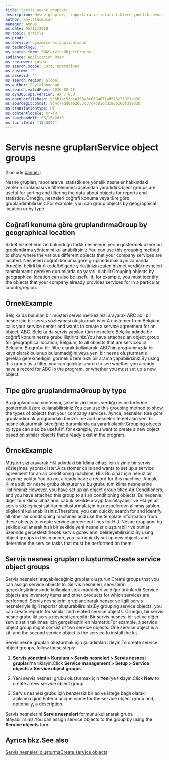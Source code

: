 ```yaml
---
title: Servis nesne grupları
description: Nesne grupları, raporlara ve istatistiklere yönelik nesneler hakkındaki verilerin sıralaması ve filtrelenmesi açısından yararlıdır.
author: ShylaThompson
manager: AnnBe
ms.date: 05/11/2018
ms.topic: article
ms.prod: ''
ms.service: dynamics-ax-applications
ms.technology: ''
ms.search.form: SMAServiceObjectGroups
audience: Application User
ms.reviewer: josaw
ms.search.scope: Core, Operations
ms.custom: ''
ms.assetid: ''
ms.search.region: Global
ms.author: ShylaThompson
ms.search.validFrom: 2016-02-28
ms.dyn365.ops.version: AX 7.0.0
ms.openlocfilehash: bc5b1bf93deaf60a3c6384671ad575c73871eb35
ms.sourcegitcommit: 9d4c7edd0ae2053c37c7d81cdd180b16bf3a9d3b
ms.translationtype: HT
ms.contentlocale: tr-TR
ms.lasthandoff: 05/15/2019
ms.locfileid: "1543342"
---
```

# <a name="service-object-groups"></a><span data-ttu-id="a7624-103">Servis nesne grupları</span><span class="sxs-lookup"><span data-stu-id="a7624-103">Service object groups</span></span> 

[!include [banner](../includes/banner.md)]

<span data-ttu-id="a7624-104">Nesne grupları, raporlara ve istatistiklere yönelik nesneler hakkındaki verilerin sıralaması ve filtrelenmesi açısından yararlıdır.</span><span class="sxs-lookup"><span data-stu-id="a7624-104">Object groups are useful for sorting and filtering the data about objects for reports and statistics.</span></span> <span data-ttu-id="a7624-105">Örneğin, nesneleri coğrafi konuma veya türe göre gruplandırabilirsiniz.</span><span class="sxs-lookup"><span data-stu-id="a7624-105">For example, you can group objects by geographical location or by type.</span></span>

## <a name="group-by-geographical-location"></a><span data-ttu-id="a7624-106">Coğrafi konuma göre gruplandırma</span><span class="sxs-lookup"><span data-stu-id="a7624-106">Group by geographical location</span></span>

<span data-ttu-id="a7624-107">Şirket hizmetlerinizin bulunduğu farklı nesnelerin yerini göstermek üzere bu gruplandırma yöntemini kullanabilirsiniz.</span><span class="sxs-lookup"><span data-stu-id="a7624-107">You can use this grouping method to show where the various different objects that your company services are located.</span></span> <span data-ttu-id="a7624-108">Nesneleri coğrafi konuma göre gruplandırmak aynı zamanda örneğin, belirli bir ülkede/bölgede şirketinizin zaten hizmet verdiği nesneleri tanımlamanız gereken durumlarda da yararlı olabilir.</span><span class="sxs-lookup"><span data-stu-id="a7624-108">Grouping objects by geographical location can also be useful if, for example, you must identify the objects that your company already provides services for in a particular country/region.</span></span>

## <a name="example"></a><span data-ttu-id="a7624-109">Örnek</span><span class="sxs-lookup"><span data-stu-id="a7624-109">Example</span></span>

<span data-ttu-id="a7624-110">Belçika'da bulunan bir müşteri servis merkezinizi arayarak ABC adlı bir nesne için bir servis sözleşmesi oluşturmak ister.</span><span class="sxs-lookup"><span data-stu-id="a7624-110">A customer from Belgium calls your service center and wants to create a service agreement for an object, ABC.</span></span> <span data-ttu-id="a7624-111">Belçika'da servis yapılan tüm nesnelere Belçika adında bir coğrafi konum nesne grubu iliştirirsiniz.</span><span class="sxs-lookup"><span data-stu-id="a7624-111">You have attached an object group for geographical location, Belgium, to all objects that are serviced in Belgium.</span></span> <span data-ttu-id="a7624-112">Bu grubu bir filtre olarak kullanarak, ABC'nin programınızda bir kayıt olarak bulunup bulunmadığını veya yeni bir nesne oluşturmanız gerekip gerekmediğini görmek üzere hızlı bir arama yapabilirsiniz.</span><span class="sxs-lookup"><span data-stu-id="a7624-112">By using this group as a filter, you can quickly search to see whether you already have a record for ABC in the program, or whether you must set up a new object.</span></span> 

## <a name="group-by-type"></a><span data-ttu-id="a7624-113">Tipe göre gruplandırma</span><span class="sxs-lookup"><span data-stu-id="a7624-113">Group by type</span></span>

<span data-ttu-id="a7624-114">Bu gruplandırma yöntemini, şirketinizin servis verdiği nesne türlerine göstermek üzere kullanabilirsiniz.</span><span class="sxs-lookup"><span data-stu-id="a7624-114">You can use this grouping method to show the types of objects that your company services.</span></span> <span data-ttu-id="a7624-115">Ayrıca, nesneleri türe göre gruplandırmak programdaki benzer mevcut nesneleri temel alan yeni bir nesne oluşturmak istediğiniz durumlarda da yararlı olabilir.</span><span class="sxs-lookup"><span data-stu-id="a7624-115">Grouping objects by type can also be useful if, for example, you want to create a new object based on similar objects that already exist in the program.</span></span>

## <a name="example"></a><span data-ttu-id="a7624-116">Örnek</span><span class="sxs-lookup"><span data-stu-id="a7624-116">Example</span></span>

<span data-ttu-id="a7624-117">Müşteri sizi arayarak HIJ adındaki bir klima cihazı için sizinle bir servis sözleşmesi yapmak ister.</span><span class="sxs-lookup"><span data-stu-id="a7624-117">A customer calls and wants to set up a service agreement for an air conditioning machine, HIJ.</span></span> <span data-ttu-id="a7624-118">Bu cihaz için henüz bir kaydınız yoktur.</span><span class="sxs-lookup"><span data-stu-id="a7624-118">You do not already have a record for this machine.</span></span> <span data-ttu-id="a7624-119">Ancak, Klima adlı bir nesne grubu oluşturur ve bu grubu tüm klima nesnelerine iliştirirsiniz.</span><span class="sxs-lookup"><span data-stu-id="a7624-119">However, you have set up an object group titled Air Conditioners, and you have attached this group to all air conditioning objects.</span></span> <span data-ttu-id="a7624-120">Bu nedenle, diğer tüm klima cihazlarını çabuk şekilde arayıp tanımlayabilir ve HIJ'ye ait servis sözleşmesi satırlarını oluşturmak için bu nesnelerden alınmış şablon bilgilerini kullanabilirsiniz.</span><span class="sxs-lookup"><span data-stu-id="a7624-120">Therefore, you can quickly search for and identify all other air conditioning machines and use the template information from these objects to create service agreement lines for HIJ.</span></span> <span data-ttu-id="a7624-121">Nesne gruplarını bu şekilde kullanarak hızlı bir şekilde yeni nesneler oluşturabilir ve bunlar üzerinde gerçekleştirilecek servis görevlerini belirleyebilirsiniz.</span><span class="sxs-lookup"><span data-stu-id="a7624-121">By using object groups in this manner, you can quickly set up new objects and determine the service tasks that must be performed on them.</span></span> 

## <a name="create-service-object-groups"></a><span data-ttu-id="a7624-122">Servis nesnesi grupları oluşturma</span><span class="sxs-lookup"><span data-stu-id="a7624-122">Create service object groups</span></span>

<span data-ttu-id="a7624-123">Servis nesneleri atayabileceğiniz gruplar oluşturun.</span><span class="sxs-lookup"><span data-stu-id="a7624-123">Create groups that you can assign service objects to.</span></span> <span data-ttu-id="a7624-124">Servis nesneleri, servislerin gerçekleştirilmesinde kullanılan stok maddeleri ve diğer ürünlerdir.</span><span class="sxs-lookup"><span data-stu-id="a7624-124">Service objects are inventory items and other products for which services are performed.</span></span> <span data-ttu-id="a7624-125">Servis nesnelerini gruplandırarak benzer ve ilgili servis nesneleriyle ilgili raporlar oluşturabilirsiniz.</span><span class="sxs-lookup"><span data-stu-id="a7624-125">By grouping service objects, you can create reports for similar and related service objects.</span></span> <span data-ttu-id="a7624-126">Örneğin, bir servis nesne grubu iki servis nesnesi içerebilir: Bir servis nesnesi bir set ve diğer servis setin takılması için gerçekleştirilen hizmettir.</span><span class="sxs-lookup"><span data-stu-id="a7624-126">For example, a service object group might consist of two service objects: One service object is a kit, and the second service object is the service to install the kit.</span></span>

<span data-ttu-id="a7624-127">Servis nesne grupları oluşturmak için şu adımları izleyin:</span><span class="sxs-lookup"><span data-stu-id="a7624-127">To create service object groups, follow these steps:</span></span>

1. <span data-ttu-id="a7624-128">**Servis yönetimi > Kurulum > Servis nesneleri > Servis nesnesi grupları**'na tıklayın.</span><span class="sxs-lookup"><span data-stu-id="a7624-128">Click **Service management > Setup > Service objects > Service object groups**.</span></span>

2. <span data-ttu-id="a7624-129">Yeni servis nesnesi grubu oluşturmak için **Yeni**'ye tıklayın.</span><span class="sxs-lookup"><span data-stu-id="a7624-129">Click **New** to create a new service object group.</span></span>

3. <span data-ttu-id="a7624-130">Servis nesnesi grubu için benzersiz bir ad ve isteğe bağlı olarak açıklama girin.</span><span class="sxs-lookup"><span data-stu-id="a7624-130">Enter a unique name for the service object group and, optionally, a description.</span></span>

<span data-ttu-id="a7624-131">Servis nesnelerini **Servis nesneleri** formunu kullanarak gruba atayabilirsiniz.</span><span class="sxs-lookup"><span data-stu-id="a7624-131">You can assign service objects to the group by using the **Service objects** form.</span></span> 

## <a name="see-also"></a><span data-ttu-id="a7624-132">Ayrıca bkz.</span><span class="sxs-lookup"><span data-stu-id="a7624-132">See also</span></span>

[<span data-ttu-id="a7624-133">Servis nesneleri oluşturma</span><span class="sxs-lookup"><span data-stu-id="a7624-133">Create service objects</span></span>](create-service-objects.md)


